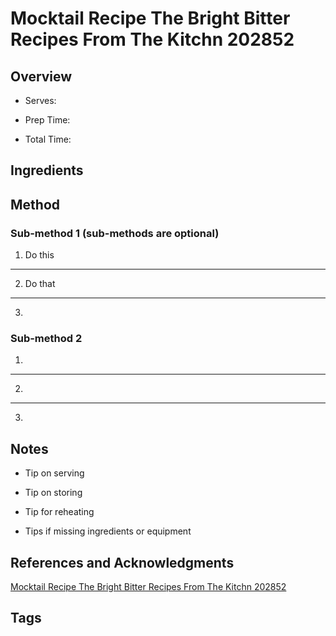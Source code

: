 # Mocktail Recipe The Bright Bitter Recipes From The Kitchn 202852

## Overview

- Serves:

- Prep Time:

- Total Time:

## Ingredients



## Method

### Sub-method 1 (sub-methods are optional)

1. Do this
---
2. Do that
---
3.

### Sub-method 2

1.
---
2.
---
3.

## Notes

- Tip on serving

- Tip on storing

- Tip for reheating

- Tips if missing ingredients or equipment

## References and Acknowledgments

[Mocktail Recipe The Bright Bitter Recipes From The Kitchn 202852](https://www.thekitchn.com/mocktail-recipe-the-bright-bitter-recipes-from-the-kitchn-202852)

## Tags


